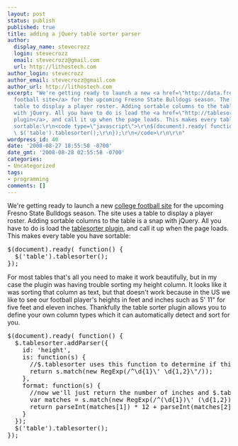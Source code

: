 ```yaml
---
layout: post
status: publish
published: true
title: adding a jQuery table sorter parser
author:
  display_name: stevecrozz
  login: stevecrozz
  email: stevecrozz@gmail.com
  url: http://lithostech.com
author_login: stevecrozz
author_email: stevecrozz@gmail.com
author_url: http://lithostech.com
excerpt: "We're getting ready to launch a new <a href=\"http://data.fresnobeehive.com/bulldogs/\">college
  football site</a> for the upcoming Fresno State Bulldogs season. The site uses a
  table to display a player roster. Adding sortable columns to the table is a snap
  with jQuery. All you have to do is load the <a href=\"http://tablesorter.com/\">tablesorter
  plugin</a>, and call it up when the page loads. This makes every table you have
  sortable:\r\n<code type=\"javascript\">\r\n$(document).ready( function() { \r\n
  \ $('table').tablesorter();\r\n});\r\n</code>\r\n\r\n"
wordpress_id: 40
date: '2008-08-27 18:55:58 -0700'
date_gmt: '2008-08-28 02:55:58 -0700'
categories:
- Uncategorized
tags:
- programming
comments: []
---
```

We're getting ready to launch a new <a href="http://data.fresnobeehive.com/bulldogs/">college football site</a> for the upcoming Fresno State Bulldogs season. The site uses a table to display a player roster. Adding sortable columns to the table is a snap with jQuery. All you have to do is load the <a href="http://tablesorter.com/">tablesorter plugin</a>, and call it up when the page loads. This makes every table you have sortable:
<pre>
$(document).ready( function() {
  $('table').tablesorter();
});
</pre>
<a id="more"></a><a id="more-40"></a>
For most tables that's all you need to make it work beautifully, but in my case the plugin was having trouble sorting my height column. It looks like it was sorting that column as text, but that doesn't work because in the US we like to see our football player's heights in feet and inches such as 5' 11" for five feet and eleven inches. Thankfully the table sorter plugin allows you to define your own column types which it can automatically detect and sort for you.
<pre>
$(document).ready( function() {
  $.tablesorter.addParser({
    id: 'height',
    is: function(s) {
      //$.tablesorter uses this function to determine if this colum is of this type
      return s.match(new RegExp(/^\d{1}\' \d{1,2}\"/));
    },
    format: function(s) {
      //now we'll just return the number of inches and $.tablesorter will sort them as integers
      var matches = s.match(new RegExp(/^(\d{1})\' (\d{1,2})\"/), 'g');
      return parseInt(matches[1]) * 12 + parseInt(matches[2]);
    }
  });
  $('table').tablesorter();
});
</pre>
